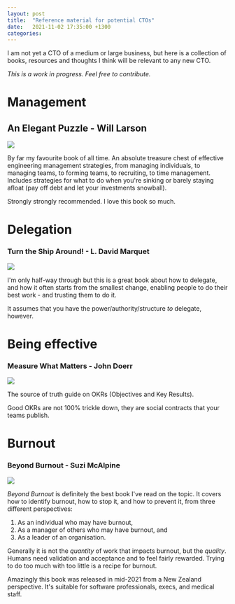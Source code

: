 ```yaml
---
layout: post
title:  "Reference material for potential CTOs"
date:   2021-11-02 17:35:00 +1300
categories: 
---
```


I am not yet a CTO of a medium or large business, but here is a collection of books, resources and thoughts I think will be relevant to any new CTO.

*This is a work in progress. Feel free to contribute.*

# Management

## An Elegant Puzzle - Will Larson

<a target="_blank"  href="https://www.amazon.com/gp/product/1732265186/ref=as_li_tl?ie=UTF8&camp=1789&creative=9325&creativeASIN=1732265186&linkCode=as2&tag=jevonorg-20&linkId=50bb30cb9df93b73364d5041782dcc13"><img border="0" src="//ws-na.amazon-adsystem.com/widgets/q?_encoding=UTF8&MarketPlace=US&ASIN=1732265186&ServiceVersion=20070822&ID=AsinImage&WS=1&Format=_SL250_&tag=jevonorg-20" ></a>

By far my favourite book of all time. An absolute treasure chest of effective engineering management strategies, from managing individuals, to managing teams, to forming teams, to recruiting, to time management. Includes strategies for what to do when you're sinking or barely staying afloat (pay off debt and let your investments snowball).

Strongly strongly recommended. I love this book so much.

# Delegation

### Turn the Ship Around! - L. David Marquet

<a target="_blank"  href="https://www.amazon.com/gp/product/1591846404/ref=as_li_tl?ie=UTF8&camp=1789&creative=9325&creativeASIN=1591846404&linkCode=as2&tag=jevonorg-20&linkId=44711980073269d2ff093011ea00ce9c"><img border="0" src="//ws-na.amazon-adsystem.com/widgets/q?_encoding=UTF8&MarketPlace=US&ASIN=1591846404&ServiceVersion=20070822&ID=AsinImage&WS=1&Format=_SL250_&tag=jevonorg-20" ></a>

I'm only half-way through but this is a great book about how to delegate, and how it often starts from the smallest change, enabling people to do their best work - and trusting them to do it.

It assumes that you have the power/authority/structure _to_ delegate, however.

# Being effective

### Measure What Matters - John Doerr

<a target="_blank"  href="https://www.amazon.com/gp/product/B078FZ9SYB/ref=as_li_tl?ie=UTF8&camp=1789&creative=9325&creativeASIN=B078FZ9SYB&linkCode=as2&tag=jevonorg-20&linkId=1b9b3349e5f161840c17cfc06982203b"><img border="0" src="//ws-na.amazon-adsystem.com/widgets/q?_encoding=UTF8&MarketPlace=US&ASIN=B078FZ9SYB&ServiceVersion=20070822&ID=AsinImage&WS=1&Format=_SL250_&tag=jevonorg-20" ></a>

The source of truth guide on OKRs (Objectives and Key Results).

Good OKRs are not 100% trickle down, they are social contracts that your teams publish.

# Burnout

### Beyond Burnout - Suzi McAlpine

<a target="_blank"  href="https://www.amazon.com/gp/product/B08QBGW4D3/ref=as_li_tl?ie=UTF8&camp=1789&creative=9325&creativeASIN=B08QBGW4D3&linkCode=as2&tag=jevonorg-20&linkId=afe319327e915bccafd62d26c13395c7"><img border="0" src="//ws-na.amazon-adsystem.com/widgets/q?_encoding=UTF8&MarketPlace=US&ASIN=B08QBGW4D3&ServiceVersion=20070822&ID=AsinImage&WS=1&Format=_SL250_&tag=jevonorg-20" ></a>

_Beyond Burnout_ is definitely the best book I've read on the topic. 
It covers how to identify burnout, how to stop it, and how to prevent it, from three different perspectives: 

1. As an individual who may have burnout,
2. As a manager of others who may have burnout, and
3. As a leader of an organisation.

Generally it is not the _quantity_ of work that impacts burnout, but the _quality_. Humans need validation and acceptance and to feel fairly rewarded. Trying to do too much with too little is a recipe for burnout.

Amazingly this book was released in mid-2021 from a New Zealand perspective. It's suitable for software professionals, execs, and medical staff.
